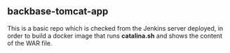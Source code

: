 ## backbase-tomcat-app

This is a basic repo which is checked from the Jenkins server deployed, in order to build a docker image that runs **catalina.sh** and shows the content of the WAR file.
